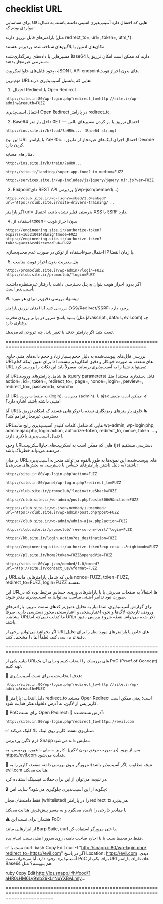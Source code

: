 # checklist URL

برای شناسایی URLهایی که احتمال دارد آسیب‌پذیری امنیتی داشته باشند، به دنبال مواردی بودم که:

پارامترهای قابل تزریق دارند (مثل redirect_to=, url=, token=, utm_*).

مکان‌های ادمین یا پلاگین‌های شناخته‌شده وردپرس هستند.

مسیرهایی با داده‌های رمزگذاری‌شده Base64 دارند که ممکن است امکان تزریق یا دسترسی غیرمجاز بدهند.

وجود فایل‌های جاوااسکریپت، JSON یا API endpointهای بدون احراز هویت.

مهم‌ترین URLهایی که پتانسیل آسیب‌پذیری دارند:

1. احتمال Redirect یا Open Redirect

```
http://site.ir:80/wp-login.php?redirect_to=http://site.ir/wp-admin/&reauth=FUZZ
```
احتمال آسیب‌پذیری Open Redirect در پارامتر redirect_to.



2. Base64 داخل پارامتر GET — احتمال تزریق یا باز کردن مسیرهای ناامن
```
http://ios.site.ir/h/food/?aHR0c... (Base64 string)
```
این نوع URL‌ با پارامتر ?aHR0c... احتمال اجرای لینک‌های غیرمجاز از طریق Decode کردن دارد.

مثال‌های مشابه:
```
http://ios.site.ir/h/train/?aHR0...

http://site.ir/landings/super-app-food?utm_medium=FUZZ

http://services.site.ir/wp-includes/js/jquery/jquery.min.js?ver=FUZZ
```

3. Endpointهای REST API وردپرس (/wp-json/oembed/...)

```
https://club.site.ir/wp-json/oembed/1.0/embed?url=https://club.site.ir/site-drivers-training/...
```
اگر پارامتر url= بدرستی فیلتر نشده باشد، احتمال XSS یا SSRF دارد.

4. استفاده از token= بدون احراز هویت
```
https://engineering.site.ir/authorize-token?expires=1652104148&nightmode=FUZZ
https://engineering.site.ir/authorize-token?token=guest&redirectedPub=FUZZ
```
احتمال سوءاستفاده از توکن در صورت عدم محدودسازی IP یا زمان انقضا.

5. پنل مدیریت بدون احراز هویت مناسب
```
http://promoclub.site.ir/wp-admin/?login=FUZZ
http://club.site.ir/promoclub/?login=FUZZ
```
اگر بدون احراز هویت بتوان به پنل دسترسی داشت یا رفتار غیرمنتظره داشت، آسیب‌پذیر است.

پیشنهاد بررسی دقیق‌تر:
برای هر مورد بالا:

بررسی کنید آیا امکان تزریق پارامتر (XSS/Redirect/SSRF) وجود دارد.

ببینید پاسخ سرور در برابر ورودی مخرب (مثل javascript:, data: یا evil.com) چه رفتاری دارد.

تست کنید اگر پارامتر حذف یا تغییر یابد، چه خروجی‌ای می‌دهد.


========================================================================================================

بررسی فایل‌های پیوست‌شده به دلیل حجم بسیار زیاد و حجم داده‌های متنی حاوی URLهای متعدد، به صورت خودکار و دقیق امکان‌پذیر نیست. اما برای تعیین اینکه کدام URL می‌تواند شما را به آسیب‌پذیری برساند، معمولاً باید این نکات را بررسی کرد:

آیا URLها شامل پارامترهای ورودی (query parameters) قابل دستکاری هستند؟ مثل action=, id=, token=, redirect_to=, page=, nonce=, login=, preview=, redirect_to=, password=, search=

آیا URL به صفحات ورود (login)، مدیریت (admin)، یا ajax که ممکن است ضعف امنیتی داشته باشند اشاره دارد؟

آیا URLها حاوی پارامترهای رمزنگاری نشده یا توکن‌هایی هستند که امکان تزریق یا دسترسی غیرمجاز فراهم کند؟

URLهایی که شامل کلمات کلیدی آسیب‌پذیری رایج مانند wp-admin, wp-login.php, admin-ajax.php, login.action, authorize-token, redirect_to, nonce, token و ... احتمال آسیب‌پذیری بالاتری دارند.

وجود URLهایی که ممکن است به اسکریپت‌های جاوااسکریپت (js) دسترسی مستقیم می‌دهند می‌تواند خطرناک باشد.

در میان URLهای پیوست‌شده، این نمونه‌ها به طور بالقوه می‌توانند منجر به آسیب‌پذیری باشند (به دلیل داشتن پارامترهای حساس یا دسترسی به بخش‌های مدیریتی):

```
http://site.ir:80/wp-login.php?action=FUZZ

http://site.ir:80/panel/wp-login.php?redirect_to=FUZZ

http://club.site.ir/promoclub/?login=true&back=FUZZ

https://club.site.ir/wp-admin/post.php?post=50669&action=FUZZ

https://club.site.ir/wp-json/oembed/1.0/embed?url=https://club.site.ir/wp-admin/post.php?post=FUZZ

https://club.site.ir/wp-admin/admin-ajax.php?action=FUZZ

http://club.site.ir/promoclub/free-corona-test/?login=FUZZ

https://kb.site.ir/login.action?os_destination=FUZZ

https://engineering.site.ir/authorize-token?expires=...&nightmode=FUZZ

https://pl.site.ir/home?token=FUZZ&openedVia=FUZZ

http://site.ir:80/wp-json/oembed/1.0/embed?url=http://site.ir/contact_us/&format=FUZZ
```
و URLهایی که شامل پارامترهایی مانند nonce=FUZZ, token=FUZZ, redirect_to=FUZZ, login=FUZZ هستند.

این URLها احتمالاً به صفحات مدیریتی یا با پارامترهای ورودی حساس مرتبط بوده که در صورت نبود تدابیر امنیتی مناسب می‌توانند به آسیب‌پذیری منجر شوند.

برای گزارش آسیب‌پذیری، شما نیاز به تحلیل عمیق‌تر کدهای سمت سرور، پارامترهای ورودی، تاریخچه لاگ‌ها و نحوه اعتبارسنجی و اعتبارسنجی مجوز دسترسی دارید. صرفاً مشاهده URLها کفایت نمی‌کند اما URLs ذکر شده می‌توانند نقطه شروع بررسی دقیق باشند.

اگر بخواهید می‌توانم برخی از URLهای خاص یا پارامترهای مورد نظر را برای تحلیل دقیق‌تر بررسی کنم، لطفاً آنها را مشخص کنید.

============================================================================================================


بیایید یکی از URLهای پرریسک را انتخاب کنیم و برای آن یک PoC (Proof of Concept) تهیه کنیم.

🎯 هدف انتخاب‌شده برای تست آسیب‌پذیری:
```
http://site.ir:80/wp-login.php?redirect_to=http://site.ir/wp-admin/&reauth=FUZZ
```
📌 دلیل انتخاب:
پارامتر redirect_to مستعد Open Redirect است؛ یعنی ممکن است کاربر پس از لاگین، به آدرس دلخواه هکر هدایت شود.

🧪 PoC برای تست Open Redirect:
🔗 آدرس تست‌شده:
```
http://site.ir:80/wp-login.php?redirect_to=https://evil.com
```
✅ سناریوی تست:
کاربر روی لینک بالا کلیک می‌کند.

فرم لاگین وردپرس Snapp نمایش داده می‌شود.

پس از ورود (در صورت موفق بودن لاگین)، کاربر به جای داشبورد وردپرس، به https://evil.com هدایت می‌شود.

🎯 نتیجه مطلوب (اگر آسیب‌پذیر باشد):
مرورگر بدون بررسی دامنه مقصد، کاربر را به evil.com هدایت می‌کند.

در نتیجه، می‌توان از این برای حملات فیشینگ استفاده کرد.

🔒 چگونه از این آسیب‌پذیری جلوگیری می‌شود؟
سایت امن:

فقط دامنه‌های مجاز (whitelisted) را در پارامتر redirect_to می‌پذیرد.

یا مقادیر خارجی را نادیده می‌گیرد و به مسیر پیش‌فرض هدایت می‌کند.

⚠️ هشدار:
برای تست این PoC:

از ابزارهایی مانند Burp Suite, curl یا حتی مرورگر استفاده کن.

فقط در محیط تست یا با اجازه صاحب دامنه، روی سرور اصلی تست انجام بده.

✅ تست با curl:
bash
Copy
Edit
curl -I "http://snapp.ir:80/wp-login.php?redirect_to=https://evil.com"
اگر در پاسخ Location: https://evil.com دیدی، آسیب‌پذیری وجود دارد.
آیا می‌خوای تست PoC برای یکی از URLهای دارای پارامتر Base64 هم بنویسم؟ مثل:

ruby
Copy
Edit
http://ios.snapp.ir/h/food/?aHR0cHM6Ly9mb29kLnNuYXBwLmly...

=============================================================================================================================
